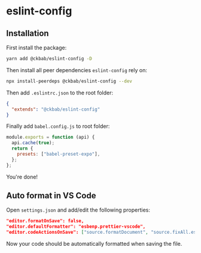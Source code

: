 # eslint-config

## Installation

First install the package:

```bash
yarn add @ckbab/eslint-config -D
```

Then install all peer dependencies `eslint-config` rely on:

```bash
npx install-peerdeps @ckbab/eslint-config --dev
```

Then add `.eslintrc.json` to the root folder:

```json
{
  "extends": "@ckbab/eslint-config"
}
```

Finally add `babel.config.js` to root folder:

```js
module.exports = function (api) {
  api.cache(true);
  return {
    presets: ["babel-preset-expo"],
  };
};
```

You're done!

## Auto format in VS Code

Open `settings.json` and add/edit the following properties:

```json
"editor.formatOnSave": false,
"editor.defaultFormatter": "esbenp.prettier-vscode",
"editor.codeActionsOnSave": ["source.formatDocument", "source.fixAll.eslint"],
```

Now your code should be automatically formatted when saving the file.
